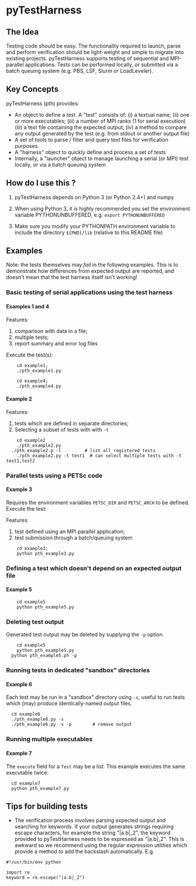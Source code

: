 # pyTestHarness
## The Idea

Testing code should be easy. The functionality required to launch, parse and perform verification should be light-weight and simple to migrate into existing projects. pyTestHarness supports testing of sequential and MPI-parallel applications. Tests can be performed locally, or submitted via a batch queuing system (e.g. PBS, LSF, Slurm or LoadLeveler).

## Key Concepts

pyTestHarness (pth) provides:

* An object to define a test. A "test" consists of:
(i) a textual name;
(ii) one or more executables;
(iii) a number of MPI ranks (1 for serial execution)
(iii) a text file containing the expected output;
(iv) a method to compare any output generated by the test (e.g. from stdout or another output file)
* A set of tools to parse / filter and query text files for verification purposes
* A "harness" object to quickly define and process a set of tests
* Internally, a "launcher" object to manage launching a serial (or MPI) test locally, or via a batch queuing system

## How do I use this ?

1. pyTestHarness depends on Python 3 (or Python 2.4+) and numpy

2. When using Python 3, it is highly recommended you set the environment variable PYTHONUNBUFFERED, e.g.
```export PYTHONUNBUFFERED```

3. Make sure you modify your PYTHONPATH environment variable to include the directory ```${PWD}/lib``` (relative to this README file)

## Examples

Note: the tests themselves may _fail_ in the following examples. This is to
demonstrate how differences from expected output are reported, and doesn't mean
that the test harness itself isn't working!

### Basic testing of serial applications using the test harness ###

#### Examples 1 and 4
Features:

1. comparison with data in a file;
2. multiple tests;
3. report summary and error log files

Execute the test(s):

```
	cd example1;
	./pth_example1.py
```
```
	cd example4;
	./pth_example4.py
```

#### Example 2
Features:
1. tests which are defined in separate directories;
2. Selecting a subset of tests with with `-t`

```
	cd example2
	./pth_example2.py
  ./pth_example2.p -l         # list all registered tests
	./pth_example2.py -t test1  # can select multiple tests with -t test1,test2
```

### Parallel tests using a PETSc code

#### Example 3
Requires the environment variables ```PETSC_DIR``` and ```PETSC_ARCH``` to be defined. Execute the test:

Features:
1. test defined using an MPI parallel application;
2. test submission through a batch/queuing system

```
	cd example3;
	python pth_example3.py
```

### Defining a test which doesn't depend on an expected output file
#### Example 5
```
	cd example5
	python pth_example5.py
```

### Deleting test output
Generated test output may be deleted by supplying the `-p` option.
```
	cd example5
	python pth_example5.py
  python pth_example5.ph -p
```

### Running tests in dedicated "sandbox" directories
#### Example 6
Each test may be run in a "sandbox" directory using `-s`, useful to run tests which (may) produce identically-named output files.
```
  cd example6
  ./pth_example6.py -s
  ./pth_example6.py -s -p        # remove output
```

### Running multiple executables
#### Example 7
The `execute` field for a `Test` may be a list.
This example executes the same executable twice:
```
  cd example7
  python pth_example7.py
```

## Tips for building tests

* The verification process involves parsing expected output and searching for keywords. If your output generates strings requiring escape characters, for example the string "|a.b|_2", the keyword provided to pyTestHarness needs to be expressed as "\|a.b\|\_2". This is awkward so we recommend using the regular expression utilities which provide a method to add the backslash automatically. E.g.
```
#!/usr/bin/env python

import re
keyword = re.escape("|a.b|_2")
```
